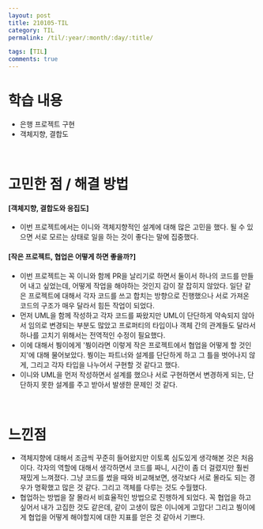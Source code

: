 ```yaml
---
layout: post
title: 210105-TIL
category: TIL
permalink: /til/:year/:month/:day/:title/

tags: [TIL]
comments: true
---
```

# 학습 내용
- 은행 프로젝트 구현
- 객체지향, 결합도

<br>

# 고민한 점 / 해결 방법
#### [객체지향, 결합도와 응집도]
- 이번 프로젝트에서는 이니와 객체지향적인 설계에 대해 많은 고민을 했다. 될 수 있으면 서로 모르는 상태로 일을 하는 것이 좋다는 말에 집중했다.

#### [작은 프로젝트, 협업은 어떻게 하면 좋을까?]
- 이번 프로젝트는 꼭 이니와 함께 PR을 날리기로 하면서 둘이서 하나의 코드를 만들어 내고 싶었는데, 어떻게 작업을 해야하는 것인지 감이 잘 잡히지 않았다. 일단 같은 프로젝트에 대해서 각자 코드를 쓰고 합치는 방향으로 진행했으나 서로 가져온 코드의 구조가 매우 달라서 힘든 작업이 되었다.
- 먼저 UML을 함께 작성하고 각자 코드를 짜왔지만 UML이 단단하게 약속되지 않아서 임의로 변경되는 부분도 많았고 프로퍼티의 타입이나 객체 간의 관계들도 달라서 하나를 고치기 위해서는 전역적인 수정이 필요했다.
- 이에 대해서 붱이에게 '붱이라면 이렇게 작은 프로젝트에서 협업을 어떻게 할 것인지'에 대해 물어보았다. 붱이는 파트너와 설계를 단단하게 하고 그 틀을 벗어나지 않게, 그리고 각자 타입을 나누어서 구현할 것 같다고 했다.
- 이니와 UML을 먼저 작성하면서 설계를 했으나 서로 구현하면서 변경하게 되는, 단단하지 못한 설계를 주고 받아서 발생한 문제인 것 같다.

<br>

# 느낀점
- 객체지향에 대해서 조금씩 꾸준히 들어왔지만 이토록 심도있게 생각해본 것은 처음이다. 각자의 역할에 대해서 생각하면서 코드를 짜니, 시간이 좀 더 걸렸지만 훨씬 재밌게 느껴졌다. 그냥 코드를 썼을 때와 비교해보면, 생각보다 서로 몰라도 되는 경우가 명확했고 많은 것 같다. 그리고 객체를 다루는 것도 수월했다.
- 협업하는 방법을 잘 몰라서 비효율적인 방법으로 진행하게 되었다. 꼭 협업을 하고 싶어서 내가 고집한 것도 같은데, 같이 고생이 많은 이니에게 고맙다! 그리고 붱이에게 협업을 어떻게 해야할지에 대한 지표를 얻은 것 같아서 기쁘다.
